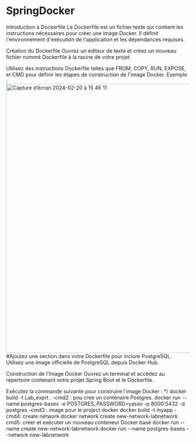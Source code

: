 # SpringDocker
Introduction à Dockerfile
Le Dockerfile est un fichier texte qui contient les instructions nécessaires pour créer une image Docker. Il définit l'environnement d'exécution de l'application et les dépendances requises.

Création du Dockerfile
Ouvrez un éditeur de texte et créez un nouveau fichier nommé Dockerfile à la racine de votre projet.

Utilisez des instructions Dockerfile telles que FROM, COPY, RUN, EXPOSE, et CMD pour définir les étapes de construction de l'image Docker. Exemple :
<img width="736" alt="Capture d’écran 2024-02-20 à 15 46 11" src="https://github.com/MohamedChergaoui/SpringDocker/assets/61020088/05353867-d0a8-4800-93fe-59094a4f4215">
#Ajoutez une section dans votre Dockerfile pour inclure PostgreSQL. Utilisez une image officielle de PostgreSQL depuis Docker Hub.

Construction de l'Image Docker
Ouvrez un terminal et accédez au répertoire contenant votre projet Spring Boot et le Dockerfile.

Exécutez la commande suivante pour construire l'image Docker :
*/ docker build -t Lab_exprt .
  -cmd2 : pou cree un contenaire Postgres.
  docker run --name postgres-bases -e POSTGRES_PASSWORD=yasso -p 8000:5432 -d postgres
  -cmd3 : image pour le project docker 
  docker build -t myapp
  -cmd4: create network
  docker network create new-network-labnetwork
cmd5: créer et exécuter un nouveau conteneur Docker basé
docker run --name create new-network-labnetwork
docker run --name postgres-bases --network new-labnetwork
